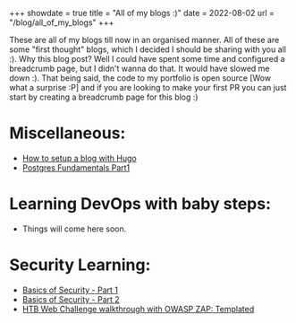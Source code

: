 +++
showdate = true
title = "All of my blogs :)"
date = 2022-08-02
url = "/blog/all_of_my_blogs"
+++

These are all of my blogs till now in an organised manner. All of these are some "first thought" blogs, which I decided I should be sharing with you all :). Why this blog post? Well I could have spent some time and configured a breadcrumb page, but I didn't wanna do that. It would have slowed me down :). That being said, the code to my portfolio is open source [Wow what a surprise :P] and if you are looking to make your first PR you can just start by creating a breadcrumb page for this blog :)  

# Miscellaneous:

- [How to setup a blog with Hugo](/blog/portfolio_with_hugo)  
- [Postgres Fundamentals Part1](/blog/postgres_fundamentals_part_1)

# Learning DevOps with baby steps:

- Things will come here soon.

# Security Learning:
- [Basics of Security - Part 1](/blog/basics_of_security_1)
- [Basics of Security - Part 2](/blog/basics_of_security_2) 
- [HTB Web Challenge walkthrough with OWASP ZAP: Templated](/blog/templated_htb_web_challenge_zap_walkthrough)
